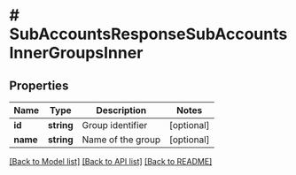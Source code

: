 # # SubAccountsResponseSubAccountsInnerGroupsInner

## Properties

Name | Type | Description | Notes
------------ | ------------- | ------------- | -------------
**id** | **string** | Group identifier | [optional]
**name** | **string** | Name of the group | [optional]

[[Back to Model list]](../../README.md#models) [[Back to API list]](../../README.md#endpoints) [[Back to README]](../../README.md)
